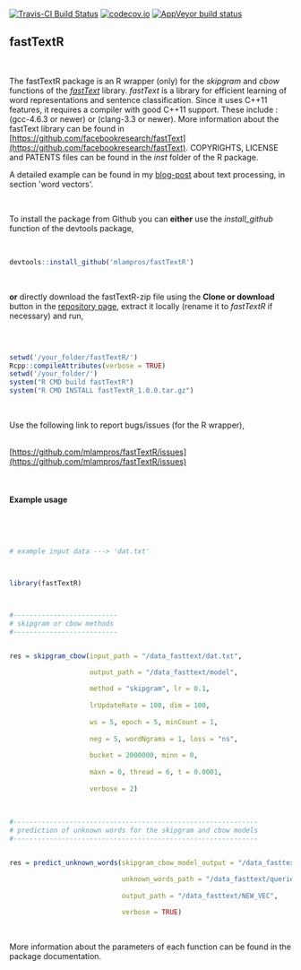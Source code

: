 
[![Travis-CI Build Status](https://travis-ci.org/mlampros/fastTextR.svg?branch=master)](https://travis-ci.org/mlampros/fastTextR)
[![codecov.io](https://codecov.io/github/mlampros/fastTextR/coverage.svg?branch=master)](https://codecov.io/github/mlampros/fastTextR?branch=master)
[![AppVeyor build status](https://ci.appveyor.com/api/projects/status/github/mlampros/fastTextR?branch=master&svg=true)](https://ci.appveyor.com/project/mlampros/fastTextR/branch/master)




## fastTextR
<br>

The fastTextR package is an R wrapper (only) for the *skipgram* and *cbow* functions of the [*fastText*](https://github.com/facebookresearch/fastText) library. *fastText* is a library for efficient learning of word representations and sentence classification. Since it uses C++11 features, it requires a compiler with good C++11 support. These include : (gcc-4.6.3 or newer) or (clang-3.3 or newer). More information about the fastText library can be found in [https://github.com/facebookresearch/fastText](https://github.com/facebookresearch/fastText). COPYRIGHTS, LICENSE and PATENTS files can be found in the *inst* folder of the R package.

A detailed example can be found in my [blog-post](http://mlampros.github.io/2017/01/05/textTinyR_package/) about text processing, in section 'word vectors'.

<br>

To install the package from Github you can **either** use the *install_github* function of the devtools package,
<br><br>

```R

devtools::install_github('mlampros/fastTextR')


```
<br>

**or** directly download the fastTextR-zip file using the **Clone or download** button in the [repository page](https://github.com/mlampros/fastTextR), extract it locally (rename it to *fastTextR* if necessary) and run,

<br>

```R

setwd('/your_folder/fastTextR/')
Rcpp::compileAttributes(verbose = TRUE)
setwd('/your_folder/')
system("R CMD build fastTextR")
system("R CMD INSTALL fastTextR_1.0.0.tar.gz")

```
<br>

Use the following link to report bugs/issues (for the R wrapper),
<br><br>

[https://github.com/mlampros/fastTextR/issues](https://github.com/mlampros/fastTextR/issues)


<br>

#### **Example usage**


<br>

```R


# example input data ---> 'dat.txt'



library(fastTextR)



#--------------------------
# skipgram or cbow methods
#--------------------------


res = skipgram_cbow(input_path = "/data_fasttext/dat.txt",

                    output_path = "/data_fasttext/model", 
                    
                    method = "skipgram", lr = 0.1, 
                    
                    lrUpdateRate = 100, dim = 100,
                    
                    ws = 5, epoch = 5, minCount = 1, 
                    
                    neg = 5, wordNgrams = 1, loss = "ns", 
                    
                    bucket = 2000000, minn = 0,
                    
                    maxn = 0, thread = 6, t = 0.0001, 
                    
                    verbose = 2)
                    
                    
                
#-------------------------------------------------------------
# prediction of unknown words for the skipgram and cbow models
#-------------------------------------------------------------


res = predict_unknown_words(skipgram_cbow_model_output = "/data_fasttext/model.bin",

                            unknown_words_path = "/data_fasttext/queries.txt",
                            
                            output_path = "/data_fasttext/NEW_VEC",
                            
                            verbose = TRUE)

```

<br>

More information about the parameters of each function can be found in the package documentation.


<br>
